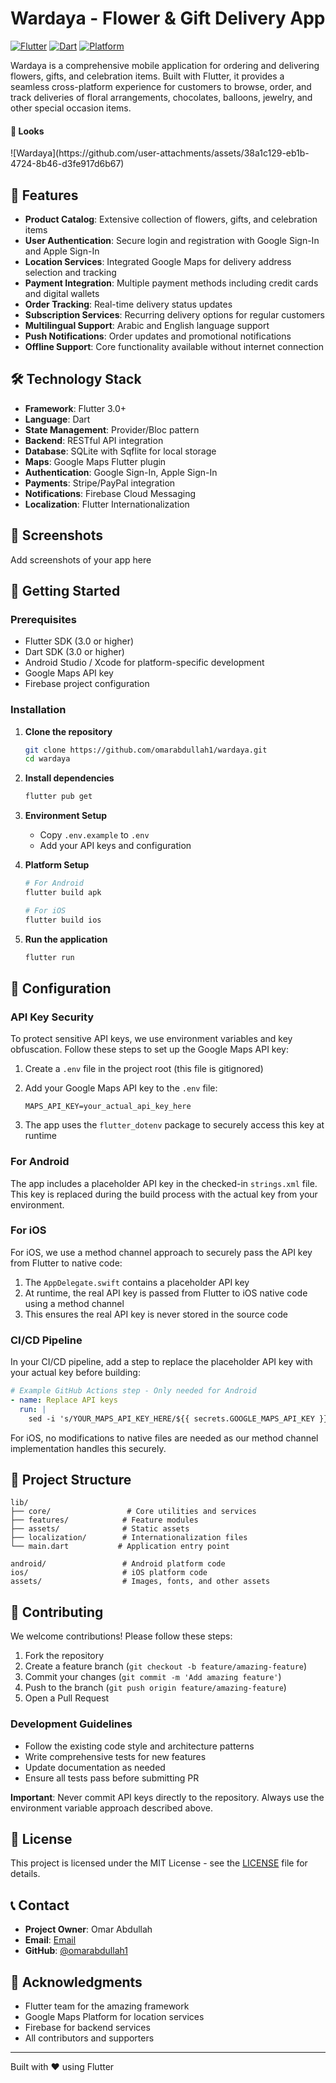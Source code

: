 # Wardaya - Flower & Gift Delivery App

[![Flutter](https://img.shields.io/badge/Flutter-3.0+-02569B?style=for-the-badge&logo=flutter)](https://flutter.dev/)
[![Dart](https://img.shields.io/badge/Dart-3.0+-0175C2?style=for-the-badge&logo=dart)](https://dart.dev/)
[![Platform](https://img.shields.io/badge/Platform-Android%20%7C%20iOS-25D366?style=for-the-badge&logo=apple)](https://flutter.dev/)

Wardaya is a comprehensive mobile application for ordering and delivering flowers, gifts, and celebration items. Built with Flutter, it provides a seamless cross-platform experience for customers to browse, order, and track deliveries of floral arrangements, chocolates, balloons, jewelry, and other special occasion items.
#### 🤩 Looks

<tr>
   ![Wardaya](https://github.com/user-attachments/assets/38a1c129-eb1b-4724-8b46-d3fe917d6b67)
</tr>

## 🌟 Features

- **Product Catalog**: Extensive collection of flowers, gifts, and celebration items
- **User Authentication**: Secure login and registration with Google Sign-In and Apple Sign-In
- **Location Services**: Integrated Google Maps for delivery address selection and tracking
- **Payment Integration**: Multiple payment methods including credit cards and digital wallets
- **Order Tracking**: Real-time delivery status updates
- **Subscription Services**: Recurring delivery options for regular customers
- **Multilingual Support**: Arabic and English language support
- **Push Notifications**: Order updates and promotional notifications
- **Offline Support**: Core functionality available without internet connection

## 🛠️ Technology Stack

- **Framework**: Flutter 3.0+
- **Language**: Dart
- **State Management**: Provider/Bloc pattern
- **Backend**: RESTful API integration
- **Database**: SQLite with Sqflite for local storage
- **Maps**: Google Maps Flutter plugin
- **Authentication**: Google Sign-In, Apple Sign-In
- **Payments**: Stripe/PayPal integration
- **Notifications**: Firebase Cloud Messaging
- **Localization**: Flutter Internationalization

## 📱 Screenshots

Add screenshots of your app here

## 🚀 Getting Started

### Prerequisites

- Flutter SDK (3.0 or higher)
- Dart SDK (3.0 or higher)
- Android Studio / Xcode for platform-specific development
- Google Maps API key
- Firebase project configuration

### Installation

1. **Clone the repository**

   ```bash
   git clone https://github.com/omarabdullah1/wardaya.git
   cd wardaya
   ```

2. **Install dependencies**

   ```bash
   flutter pub get
   ```

3. **Environment Setup**
   - Copy `.env.example` to `.env`
   - Add your API keys and configuration

4. **Platform Setup**

   ```bash
   # For Android
   flutter build apk

   # For iOS
   flutter build ios
   ```

5. **Run the application**

   ```bash
   flutter run
   ```

## 🔧 Configuration

### API Key Security

To protect sensitive API keys, we use environment variables and key obfuscation. Follow these steps to set up the Google Maps API key:

1. Create a `.env` file in the project root (this file is gitignored)
2. Add your Google Maps API key to the `.env` file:

   ```env
   MAPS_API_KEY=your_actual_api_key_here
   ```

3. The app uses the `flutter_dotenv` package to securely access this key at runtime

### For Android

The app includes a placeholder API key in the checked-in `strings.xml` file. This key is replaced during the build process with the actual key from your environment.

### For iOS

For iOS, we use a method channel approach to securely pass the API key from Flutter to native code:

1. The `AppDelegate.swift` contains a placeholder API key
2. At runtime, the real API key is passed from Flutter to iOS native code using a method channel
3. This ensures the real API key is never stored in the source code

### CI/CD Pipeline

In your CI/CD pipeline, add a step to replace the placeholder API key with your actual key before building:

```yaml
# Example GitHub Actions step - Only needed for Android
- name: Replace API keys
  run: |
    sed -i 's/YOUR_MAPS_API_KEY_HERE/${{ secrets.GOOGLE_MAPS_API_KEY }}/g' android/app/src/main/res/values/strings.xml
```

For iOS, no modifications to native files are needed as our method channel implementation handles this securely.

## 📁 Project Structure

```
lib/
├── core/                 # Core utilities and services
├── features/            # Feature modules
├── assets/              # Static assets
├── localization/        # Internationalization files
└── main.dart           # Application entry point

android/                 # Android platform code
ios/                     # iOS platform code
assets/                  # Images, fonts, and other assets
```

## 🤝 Contributing

We welcome contributions! Please follow these steps:

1. Fork the repository
2. Create a feature branch (`git checkout -b feature/amazing-feature`)
3. Commit your changes (`git commit -m 'Add amazing feature'`)
4. Push to the branch (`git push origin feature/amazing-feature`)
5. Open a Pull Request

### Development Guidelines

- Follow the existing code style and architecture patterns
- Write comprehensive tests for new features
- Update documentation as needed
- Ensure all tests pass before submitting PR

**Important**: Never commit API keys directly to the repository. Always use the environment variable approach described above.

## 📄 License

This project is licensed under the MIT License - see the [LICENSE](LICENSE) file for details.

## 📞 Contact

- **Project Owner**: Omar Abdullah
- **Email**: [Email](mailto:omar.abdullah9825@gmail.com)
- **GitHub**: [@omarabdullah1](https://github.com/omarabdullah1)

## 🙏 Acknowledgments

- Flutter team for the amazing framework
- Google Maps Platform for location services
- Firebase for backend services
- All contributors and supporters

---

Built with ❤️ using Flutter
